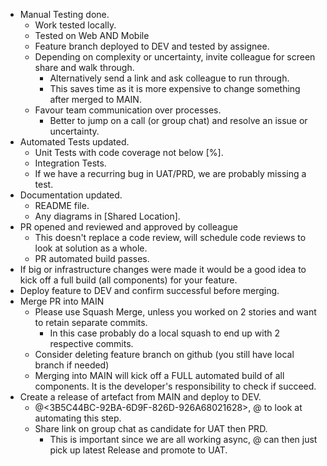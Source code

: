 - Manual Testing done.
  - Work tested locally.
  - Tested on Web AND Mobile
  - Feature branch deployed to DEV and tested by assignee.
  - Depending on complexity or uncertainty, invite colleague for screen share and walk through.
     - Alternatively send a link and ask colleague to run through.
     - This saves time as it is more expensive to change something after merged to MAIN.
  - Favour team communication over processes. 
    - Better to jump on a call (or group chat) and resolve an issue or uncertainty.
- Automated Tests updated.
  - Unit Tests with code coverage not below [%].
  - Integration Tests.
  - If we have a recurring bug in UAT/PRD, we are probably missing a test.
- Documentation updated.
  - README file.
  - Any diagrams in [Shared Location].
- PR opened and reviewed and approved by colleague
  - This doesn't replace a code review, will schedule code reviews to look at solution as a whole.
  - PR automated build passes.
- If big or infrastructure changes were made it would be a good idea to kick off a full build (all components) for your feature.
- Deploy feature to DEV and confirm successful before merging.
- Merge PR into MAIN
  - Please use Squash Merge, unless you worked on 2 stories and want to retain separate commits.
    - In this case probably do a local squash to end up with 2 respective commits.
  - Consider deleting feature branch on github (you still have local branch if needed)
  - Merging into MAIN will kick off a FULL automated build of all components. It is the developer's responsibility to check if succeed.
- Create a release of artefact from MAIN and deploy to DEV.
  - @<3B5C44BC-92BA-6D9F-826D-926A68021628>, @<D31469F5-91ED-6A8D-9405-745A1E05A07A>  to look at automating this step.
  - Share link on group chat as candidate for UAT then PRD.
    - This is important since we are all working async, @<D240661F-A317-6553-A161-6D2B6F25387D> can then just pick up latest Release and promote to UAT.





